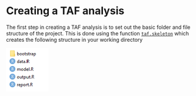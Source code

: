 # Creating a TAF analysis

The first step in creating a TAF analysis is to set out the basic folder and file structure of the project.
This is done using the function [`taf.skeleton`](https://rdrr.io/cran/icesTAF/man/taf.skeleton.html)
which creates the following structure in your working directory

![taf-skeleton-files](/img/taf-skeleton-files.png)
